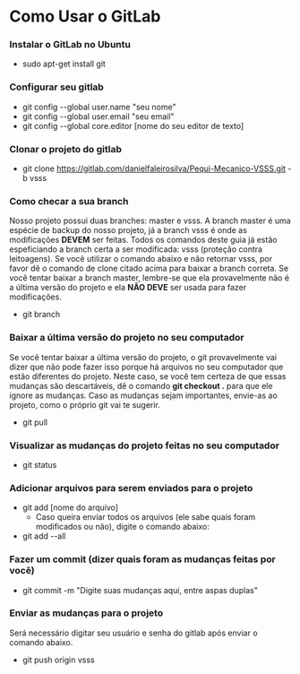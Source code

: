 # Como Usar o GitLab

### Instalar o GitLab no Ubuntu
- sudo apt-get install git

### Configurar seu gitlab
- git config --global user.name "seu nome"
- git config --global user.email "seu email"
- git config --global core.editor [nome do seu editor de texto]

### Clonar o projeto do gitlab
- git clone https://gitlab.com/danielfaleirosilva/Pequi-Mecanico-VSSS.git -b vsss


### Como checar a sua branch
Nosso projeto possui duas branches: master e vsss. A branch master é uma espécie de backup do nosso projeto, já a branch vsss é onde as modificações **DEVEM** ser feitas.
Todos os comandos deste guia já estão espeficiando a branch certa a ser modificada: vsss (proteção contra leitoagens). Se você utilizar o comando abaixo e não retornar vsss,
por favor dê o comando de clone citado acima para baixar a branch correta. Se você tentar baixar a branch master, lembre-se que ela provavelmente não é a última versão do
projeto e ela **NÃO DEVE** ser usada para fazer modificações.
- git branch

### Baixar a última versão do projeto no seu computador
Se você tentar baixar a última versão do projeto, o git provavelmente vai dizer que não pode fazer isso porque há arquivos no seu computador que estão diferentes do projeto. Neste caso,
se você tem certeza de que essas mudanças são descartáveis, dê o comando **git checkout .** para que ele ignore as mudanças. Caso as mudanças sejam importantes, envie-as ao projeto, como
o próprio git vai te sugerir.
- git pull

### Visualizar as mudanças do projeto feitas no seu computador
- git status

### Adicionar arquivos para serem enviados para o projeto
- git add [nome do arquivo]
    * Caso queira enviar todos os arquivos (ele sabe quais foram modificados ou não), digite o comando abaixo:
- git add --all

### Fazer um commit (dizer quais foram as mudanças feitas por você)
- git commit -m "Digite suas mudanças aqui, entre aspas duplas"


### Enviar as mudanças para o projeto
Será necessário digitar seu usuário e senha do gitlab após enviar o comando abaixo.
- git push origin vsss


